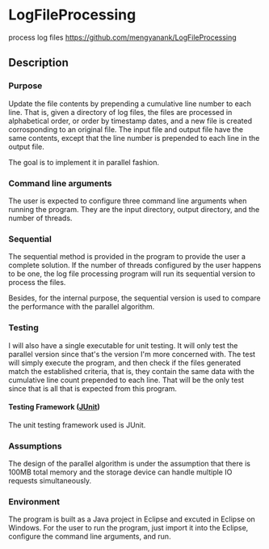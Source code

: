 # LogFileProcessing
process log files
https://github.com/mengyanank/LogFileProcessing

## Description

### Purpose
Update the file contents by prepending a cumulative line number to each line. That is, given a directory of log files, the files
are processed in alphabetical order, or order by timestamp dates, and a new file is created corrosponding to an original file.
The input file and output file have the same contents, except that the line number is prepended to each line in the output file.

The goal is to implement it in parallel fashion.

### Command line arguments
The user is expected to configure three command line arguments when running the program. They are the input directory, output
directory, and the number of threads.

### Sequential
The sequential method is provided in the program to provide the user a complete solution. If the number of threads configured by the user happens to be
one, the log file processing program will run its sequential version to process the files.

Besides, for the internal purpose, the sequential version is used to compare the performance with the parallel algorithm.

### Testing
I will also have a single executable for unit testing. It will only test the parallel version since that's the version
I'm more concerned with. The test will simply execute the program, and then check if the files generated match the established
criteria, that is, they contain the same data with the cumulative line count prepended to each line. That will be the only
test since that is all that is expected from this program.

#### Testing Framework ([JUnit](http://junit.org/))
The unit testing framework used is JUnit.

### Assumptions
The design of the parallel algorithm is under the assumption that there is 100MB total memory and the storage device can handle
multiple IO requests simultaneously.

### Environment
The program is built as a Java project in Eclipse and excuted in Eclipse on Windows. For the user to run the program, just import
it into the Eclipse, configure the command line arguments, and run.

